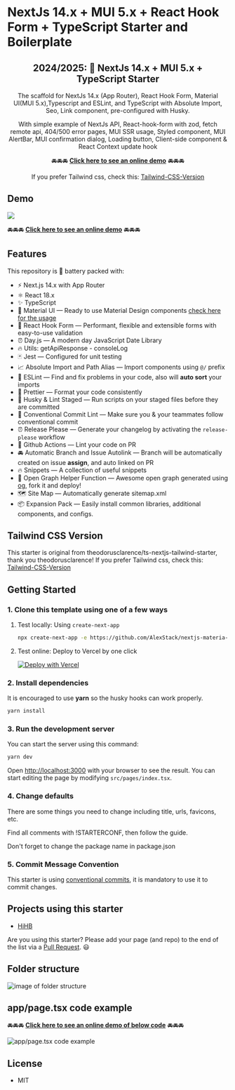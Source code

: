 # NextJs 14.x + MUI 5.x + React Hook Form + TypeScript Starter and Boilerplate

<div align="center">
  <h2>2024/2025: 🔋 NextJs 14.x + MUI 5.x + TypeScript Starter</h2>
  <p>The scaffold for NextJs 14.x (App Router), React Hook Form, Material UI(MUI 5.x),Typescript and ESLint, and TypeScript with Absolute Import, Seo, Link component, pre-configured with Husky.</p>

  <p>With simple example of NextJs API, React-hook-form with zod, fetch remote api, 404/500 error pages, MUI SSR usage, Styled component, MUI AlertBar, MUI confirmation dialog, Loading button, Client-side component & React Context update hook</p>

🚘🚘🚘 [**Click here to see an online demo**](https://mui-nextjs-ts.vercel.app) 🚘🚘🚘

If you prefer Tailwind css, check this: [Tailwind-CSS-Version](https://github.com/theodorusclarence/ts-nextjs-tailwind-starter)

</div>

## Demo

[<img src="https://alexstack.github.io/reactStarter/asset/NextJs14-mui5.gif">](https://mui-nextjs-ts.vercel.app)

🚘🚘🚘 [**Click here to see an online demo**](https://mui-nextjs-ts.vercel.app) 🚘🚘🚘

## Features

This repository is 🔋 battery packed with:

- ⚡️ Next.js 14.x with App Router
- ⚛️ React 18.x
- ✨ TypeScript
- 💨 Material UI — Ready to use Material Design components [check here for the usage](https://mui.com/material-ui/getting-started/usage/)
- 🎨 React Hook Form — Performant, flexible and extensible forms with easy-to-use validation
- ⏰ Day.js — A modern day JavaScript Date Library
- 🔥 Utils: getApiResponse - consoleLog
- 🃏 Jest — Configured for unit testing
- 📈 Absolute Import and Path Alias — Import components using `@/` prefix
- 📏 ESLint — Find and fix problems in your code, also will **auto sort** your imports
- 💖 Prettier — Format your code consistently
- 🐶 Husky & Lint Staged — Run scripts on your staged files before they are committed
- 🤖 Conventional Commit Lint — Make sure you & your teammates follow conventional commit
- ⏰ Release Please — Generate your changelog by activating the `release-please` workflow
- 👷 Github Actions — Lint your code on PR
- 🚘 Automatic Branch and Issue Autolink — Branch will be automatically created on issue **assign**, and auto linked on PR
- 🔥 Snippets — A collection of useful snippets
- 👀 Open Graph Helper Function — Awesome open graph generated using [og](https://github.com/theodorusclarence/og), fork it and deploy!
- 🗺 Site Map — Automatically generate sitemap.xml
- 📦 Expansion Pack — Easily install common libraries, additional components, and configs.

## Tailwind CSS Version

This starter is original from theodorusclarence/ts-nextjs-tailwind-starter, thank you theodorusclarence! If you prefer Tailwind css, check this: [Tailwind-CSS-Version](https://github.com/theodorusclarence/ts-nextjs-tailwind-starter)

## Getting Started

### 1. Clone this template using one of a few ways

1. Test locally: Using `create-next-app`

   ```bash
   npx create-next-app -e https://github.com/AlexStack/nextjs-materia-mui-typescript-hook-form-scaffold-boilerplate-starter new-project-name
   ```

2. Test online: Deploy to Vercel by one click

   [![Deploy with Vercel](https://vercel.com/button)](https://vercel.com/new/clone?s=https%3A%2F%2Fgithub.com%2FAlexStack%2Fnextjs-materia-mui-typescript-hook-form-scaffold-boilerplate-starter&showOptionalTeamCreation=false)

### 2. Install dependencies

It is encouraged to use **yarn** so the husky hooks can work properly.

```bash
yarn install
```

### 3. Run the development server

You can start the server using this command:

```bash
yarn dev
```

Open [http://localhost:3000](http://localhost:3000) with your browser to see the result. You can start editing the page by modifying `src/pages/index.tsx`.

### 4. Change defaults

There are some things you need to change including title, urls, favicons, etc.

Find all comments with !STARTERCONF, then follow the guide.

Don't forget to change the package name in package.json

### 5. Commit Message Convention

This starter is using [conventional commits](https://www.conventionalcommits.org/en/v1.0.0/), it is mandatory to use it to commit changes.

## Projects using this starter

<!--
TEMPLATE
- [sitename](https://sitelink.com) ([Source](https://github.com/githublink))
- [sitename](https://sitelink.com)
-->

- [HiHB](https://hihb.com/)

Are you using this starter? Please add your page (and repo) to the end of the list via a [Pull Request](https://github.com/AlexStack/nextjs-materia-mui-typescript-hook-form-scaffold-boilerplate-starter/edit/main/README.md). 😃

## Folder structure

![image of folder structure](https://raw.githubusercontent.com/AlexStack/nextjs-materia-mui-typescript-hook-form-scaffold-boilerplate-starter/main/public/images/next-mui-folders.png)

## app/page.tsx code example

🚘🚘🚘 [**Click here to see an online demo of below code**](https://mui-nextjs-ts.vercel.app) 🚘🚘🚘

![app/page.tsx code example](https://raw.githubusercontent.com/AlexStack/nextjs-materia-mui-typescript-hook-form-scaffold-boilerplate-starter/main/public/images/app-page-tsx.png)

## License

- MIT
